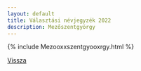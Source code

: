 ```yaml
---
layout: default
title: Választási névjegyzék 2022
description: Mezőszentgyörgy
---
```


{% include Mezooxxszentgyooxrgy.html %}

[Vissza](./)